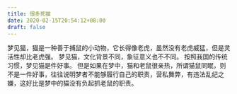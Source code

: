 ```yaml
---
title: 很多死猫
date: 2020-02-15T20:54:12+08:00
draft: false
---
```


梦见猫，猫是一种善于捕鼠的小动物，它长得像老虎，虽然没有老虎威猛，但是灵活性却比老虎强。
梦见猫，文化背景不同，象征意义也不不同。
按照我国的传统习惯，梦见猫是件好事。
但是如果在梦中，猫和老鼠很亲热，所谓猫鼠同眠，则不是一件好事，往往说明梦者不能够履行自己的职责，营私舞弊，有违法乱纪之嫌，这好比是梦中的猫没有负起抓老鼠的职责。
